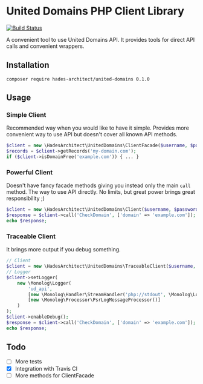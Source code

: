 # United Domains PHP Client Library

[![Build Status](https://travis-ci.org/HadesArchitect/UnitedDomains.svg?branch=master)](https://travis-ci.org/HadesArchitect/UnitedDomains) 

A convenient tool to use United Domains API. It provides tools for direct API calls and convenient wrappers.

## Installation

```
composer require hades-architect/united-domains 0.1.0
```

## Usage

### Simple Client 

Recommended way when you would like to have it simple. Provides more convenient way to use API but doesn't cover all known API methods.

```php
$client = new \HadesArchitect\UnitedDomains\ClientFacade($username, $password);
$records = $client->getRecords('my-domain.com');
if ($client->isDomainFree('example.com')) { ... }
```

### Powerful Client

Doesn't have fancy facade methods giving you instead only the main `call` method. The way to use API directly. No limits, but great power brings great responsibility ;)

```php
$client = new \HadesArchitect\UnitedDomains\Client($username, $password);
$response = $client->call('CheckDomain', ['domain' => 'example.com']);
echo $response;
```

### Traceable Client 

It brings more output if you debug something.

```php
// Client
$client = new \HadesArchitect\UnitedDomains\TraceableClient($username, $password);
// Logger 
$client->setLogger(
    new \Monolog\Logger(
        'ud_api',
        [new \Monolog\Handler\StreamHandler('php://stdout', \Monolog\Logger::DEBUG)],
        [new \Monolog\Processor\PsrLogMessageProcessor()]
    )
);
$client->enableDebug();
$response = $client->call('CheckDomain', ['domain' => 'example.com']);
echo $response;
```

## Todo

- [ ] More tests
- [x] Integration with Travis CI
- [ ] More methods for ClientFacade

